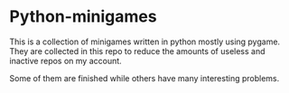 # Python-minigames
This is a collection of minigames written in python mostly using pygame. They are collected in this repo to reduce the amounts of useless and inactive repos on my account.

Some of them are finished while others have many interesting problems.
